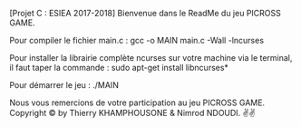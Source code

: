 [Projet C : ESIEA 2017-2018]
Bienvenue dans le ReadMe du jeu PICROSS GAME. 



Pour compiler le fichier main.c : gcc -o MAIN main.c -Wall -lncurses

Pour installer la librairie complète ncurses sur votre machine via le terminal, il faut taper la commande : sudo apt-get install libncurses* 

Pour démarrer le jeu : ./MAIN



Nous vous remercions de votre participation au jeu PICROSS GAME.
Copyright © by Thierry KHAMPHOUSONE & Nimrod NDOUDI. ✌️✌️
